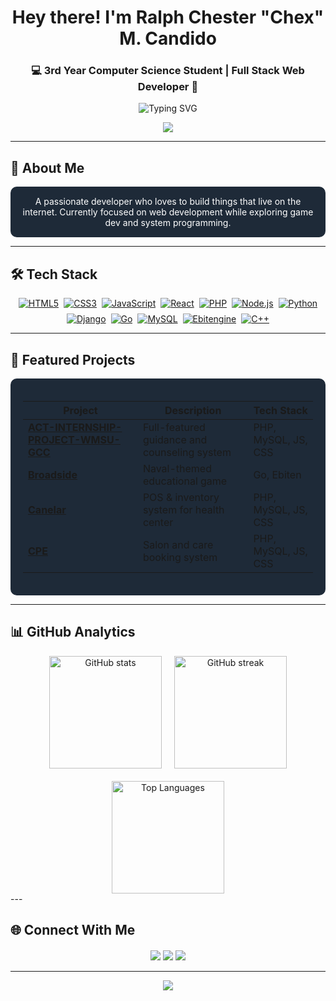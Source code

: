 <h1 align="center">Hey there! I'm Ralph Chester "Chex" M. Candido</h1>
<h3 align="center">💻 3rd Year Computer Science Student | Full Stack Web Developer 🚀</h3>

<p align="center">
  <img src="https://readme-typing-svg.herokuapp.com?font=Fira+Code&size=18&duration=2800&pause=1000&color=00BFA6&center=true&width=600&lines=Passionate+about+building+clean+and+scalable+web+apps;Always+learning+new+tech+and+tools;Turning+ideas+into+functional+reality" alt="Typing SVG" />
</p>

<div align="center">
  <img src="https://capsule-render.vercel.app/api?type=waving&color=00BFA6&height=120&section=header&animation=fadeIn&fontColor=FFFFFF" />
</div>

---

## 🌟 About Me
<div align="center" style="background-color:#1E2A38; padding:15px; border-radius:10px; color:white; max-width:800px; margin:0 auto">
A passionate developer who loves to build things that live on the internet. Currently focused on web development while exploring game dev and system programming.
</div>

---

## 🛠️ Tech Stack
<div align="center" style="max-width:800px; margin:0 auto">
  <div style="display:flex; flex-wrap:wrap; justify-content:center; gap:8px">
    <!-- Each badge now properly wrapped in a link -->
    <a href="https://developer.mozilla.org/en-US/docs/Web/HTML" target="_blank"><img src="https://img.shields.io/badge/HTML5-E34F26?style=for-the-badge&logo=html5&logoColor=white" alt="HTML5"/></a>
    <a href="https://developer.mozilla.org/en-US/docs/Web/CSS" target="_blank"><img src="https://img.shields.io/badge/CSS3-1572B6?style=for-the-badge&logo=css3&logoColor=white" alt="CSS3"/></a>
    <a href="https://developer.mozilla.org/en-US/docs/Web/JavaScript" target="_blank"><img src="https://img.shields.io/badge/JavaScript-F7DF1E?style=for-the-badge&logo=javascript&logoColor=black" alt="JavaScript"/></a>
    <a href="https://reactjs.org/" target="_blank"><img src="https://img.shields.io/badge/React-61DAFB?style=for-the-badge&logo=react&logoColor=black" alt="React"/></a>
    <a href="https://www.php.net/" target="_blank"><img src="https://img.shields.io/badge/PHP-777BB4?style=for-the-badge&logo=php&logoColor=white" alt="PHP"/></a>
    <a href="https://nodejs.org/" target="_blank"><img src="https://img.shields.io/badge/Node.js-339933?style=for-the-badge&logo=nodedotjs&logoColor=white" alt="Node.js"/></a>
    <a href="https://www.python.org/" target="_blank"><img src="https://img.shields.io/badge/Python-3776AB?style=for-the-badge&logo=python&logoColor=white" alt="Python"/></a>
    <a href="https://www.djangoproject.com/" target="_blank"><img src="https://img.shields.io/badge/Django-092E20?style=for-the-badge&logo=django&logoColor=white" alt="Django"/></a>
    <a href="https://golang.org/" target="_blank"><img src="https://img.shields.io/badge/Go-00ADD8?style=for-the-badge&logo=go&logoColor=white" alt="Go"/></a>
    <a href="https://www.mysql.com/" target="_blank"><img src="https://img.shields.io/badge/MySQL-4479A1?style=for-the-badge&logo=mysql&logoColor=white" alt="MySQL"/></a>
    <a href="https://ebiten.org/" target="_blank"><img src="https://img.shields.io/badge/Ebitengine-000000?style=for-the-badge&logo=go&logoColor=white" alt="Ebitengine"/></a>
    <a href="https://isocpp.org/" target="_blank"><img src="https://img.shields.io/badge/C++-00599C?style=for-the-badge&logo=c%2B%2B&logoColor=white" alt="C++"/></a>
  </div>
</div>

---

## 📌 Featured Projects
<div align="center" style="background-color:#1E2A38; padding:20px; border-radius:10px; max-width:900px; margin:0 auto">
  
| Project | Description | Tech Stack |
|---------|------------|------------|
| **[ACT-INTERNSHIP-PROJECT-WMSU-GCC](https://github.com/RALPH22222/ACT-INTERNSHIP-PROJECT-WMSU-GCC)** | Full-featured guidance and counseling system | PHP, MySQL, JS, CSS |
| **[Broadside](https://github.com/RALPH22222/Broadside)** | Naval-themed educational game | Go, Ebiten |
| **[Canelar](https://github.com/RALPH22222/Canelar)** | POS & inventory system for health center | PHP, MySQL, JS, CSS |
| **[CPE](https://github.com/RALPH22222/CPE)** | Salon and care booking system | PHP, MySQL, JS, CSS |

</div>

---

## 📊 GitHub Analytics
<div align="center" style="display:flex; flex-wrap:wrap; justify-content:center; gap:20px; max-width:900px; margin:0 auto">
  <img height="180" src="https://github-readme-stats.vercel.app/api?username=RALPH22222&show_icons=true&title_color=00BFA6&icon_color=00BFA6&text_color=FFFFFF&bg_color=1E2A38&hide_border=true&count_private=true&include_all_commits=true" alt="GitHub stats" />
  <img height="180" src="https://github-readme-streak-stats.herokuapp.com/?user=RALPH22222&theme=dark&hide_border=true&background=1E2A38&stroke=00BFA6&ring=00BFA6&fire=00BFA6&currStreakNum=FFFFFF&sideNums=FFFFFF&currStreakLabel=00BFA6&sideLabels=00BFA6" alt="GitHub streak" />
  <img height="180" src="https://github-readme-stats.vercel.app/api/top-langs/?username=RALPH22222&layout=compact&title_color=00BFA6&text_color=FFFFFF&bg_color=1E2A38&hide_border=true&langs_count=10&card_width=360&exclude_repo=github-readme-stats" alt="Top Languages" />
</div>
---

## 🌐 Connect With Me
<p align="center" style="margin-top:20px">
  <a href="mailto:ralphmonzales665@gmail.com"><img src="https://img.shields.io/badge/Gmail-D14836?style=for-the-badge&logo=gmail&logoColor=white" /></a>
  <a href="https://t.me/Chex"><img src="https://img.shields.io/badge/Telegram-2CA5E0?style=for-the-badge&logo=telegram&logoColor=white" /></a>
  <a href="https://github.com/RALPH22222"><img src="https://img.shields.io/badge/GitHub-181717?style=for-the-badge&logo=github&logoColor=white" /></a>
</p>

---

<div align="center">
  <img src="https://capsule-render.vercel.app/api?type=waving&color=00BFA6&height=120&section=footer&animation=fadeIn&fontColor=FFFFFF" />
</div>

